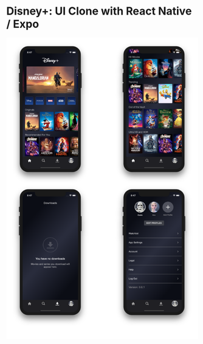 # Disney+: UI Clone with React Native / Expo

<p align="center">
  <img src=".gh-assets/screenshare-4.png?raw=true" />
</p>
